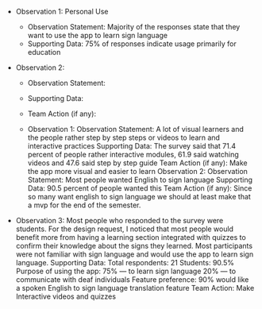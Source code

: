 - Observation 1: Personal Use
  - Observation Statement: Majority of the responses state that they want to use the app to learn sign language
  - Supporting Data: 75% of responses indicate usage primarily for education
- Observation 2:
  - Observation Statement:
  - Supporting Data:
  - Team Action (if any):
 
  - Observation 1:
Observation Statement: A lot of visual learners and the people rather step by step steps or videos to learn and interactive practices 
Supporting Data: The survey said that 71.4 percent of people rather interactive modules, 61.9 said watching videos and 47.6 said step by step guide
Team Action (if any): Make the app more visual and easier to learn 
Observation 2:
Observation Statement: Most people wanted English to sign language 
Supporting Data: 90.5 percent of people wanted this 
Team Action (if any): Since so many want english to sign language we should at least make that a mvp for the end of the semester.

- Observation 3:
Most people who responded to the survey were students.
For the design request, I noticed that most people would benefit more from having a learning section integrated with quizzes to confirm their knowledge about the signs they learned.
Most participants were not familiar with sign language and would use the app to learn sign language.
Supporting Data: 
  Total respondents: 21
    Students: 90.5%
  Purpose of using the app:
    75% — to learn sign language
    20% — to communicate with deaf individuals
  Feature preference:
    90% would like a spoken English to sign language translation feature
Team Action: Make Interactive videos and quizzes




    
